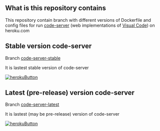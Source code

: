 ## What is this repository contains
This repository contain branch with different versions of Dockerfile and config files for run [code-server](https://github.com/cdr/code-server) (web implementations of [Visual Code](https://code.visualstudio.com/)) on heroku.com

## Stable version code-server
Branch [code-server-stable](https://github.com/ivang7/heroku-vscode/tree/code-server-stable)

It is lastest stable version of code-server

[![herokuButton]](https://heroku.com/deploy?template=https://github.com/ivang7/heroku-vscode/tree/code-server-stable)

## Latest (pre-release) version code-server
Branch [code-server-latest](https://github.com/ivang7/heroku-vscode/tree/code-server-latest)

It is lastest (may be pre-release) version of code-server

[![herokuButton]](https://heroku.com/deploy?template=https://github.com/ivang7/heroku-vscode/tree/code-server-latest)


[herokuButton]: https://www.herokucdn.com/deploy/button.svg "Deploy to heroku"
